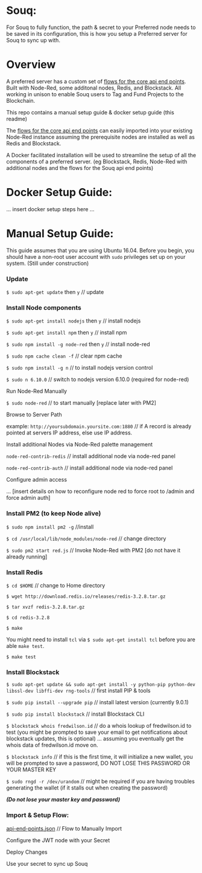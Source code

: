 # Souq:

For Souq to fully function, the path & secret to your Preferred node needs to be saved in its configuration, this is how you setup a Preferred server for Souq to sync up with.

# Overview

A preferred server has a custom set of [flows for the core api end points](https://github.com/cryptocracy/flows/blob/master/node-red/flows.json). Built with Node-Red, some additonal nodes, Redis, and Blockstack. All working in unison to enable Souq users to Tag and Fund Projects to the Blockchain.

This repo contains a manual setup guide & docker setup guide (this readme)

The [flows for the core api end points](https://github.com/cryptocracy/flows/blob/master/node-red/flows.json) can easily imported into your existing Node-Red instance assuming the prerequisite nodes are installed as well as Redis and Blockstack.

A Docker facilitated installation will be used to streamline the setup of all the components of a preferred server. (eg Blockstack, Redis, Node-Red with additional nodes and the flows for the Souq api end points) 

# Docker Setup Guide:

... insert docker setup steps here ...


# Manual Setup Guide:

This guide assumes that you are using Ubuntu 16.04. Before you begin, you should have a non-root user account with `sudo` privileges set up on your system. (Still under construction)

### Update 

`$ sudo apt-get update` then `y`  // update 

### Install Node components

`$ sudo apt-get install nodejs` then `y`  // install nodejs

`$ sudo apt-get install npm` then `y`  // install npm

`$ sudo npm install -g node-red` then `y`  // install node-red

`$ sudo npm cache clean -f` // clear npm cache

`$ sudo npm install -g n` // to install nodejs version control

`$ sudo n 6.10.0` // switch to nodejs version 6.10.0 (required for node-red)

Run Node-Red Manually

`$ sudo node-red`  // to start manually [replace later with PM2] 

Browse to Server Path

example: `http://yoursubdomain.yoursite.com:1880` // if A record is already pointed at servers IP address, else use IP address.

Install additional Nodes via Node-Red palette management

`node-red-contrib-redis`  // install additional node via node-red panel

`node-red-contrib-auth`   // install additional node via node-red panel

Configure admin access

... [insert details on how to reconfigure node red to force root to /admin and force admin auth]

### Install PM2 (to keep Node alive)

`$ sudo npm install pm2 -g`  //install 

`$ cd /usr/local/lib/node_modules/node-red`  // change directory

`$ sudo pm2 start red.js`  // Invoke Node-Red with PM2 [do not have it already running]

### Install Redis

`$ cd $HOME` // change to Home directory

`$ wget http://download.redis.io/releases/redis-3.2.8.tar.gz`

`$ tar xvzf redis-3.2.8.tar.gz`

`$ cd redis-3.2.8`

`$ make`

You might need to install `tcl` via `$ sudo apt-get install tcl` before you are able `make test`.

`$ make test`

### Install Blockstack

`$ sudo apt-get update && sudo apt-get install -y python-pip python-dev libssl-dev libffi-dev rng-tools` // first install PIP & tools

`$ sudo pip install --upgrade pip`  // install latest version (currently 9.0.1)

`$ sudo pip install blockstack` // install Blockstack CLI

`$ blockstack whois fredwilson.id` // do a whois lookup of fredwilson.id to test (you might be prompted to save your email to get notifications about blockstack updates, this is optional) ... assuming you eventually get the whois data of fredwilson.id move on.

`$ blockstack info`  // if this is the first time, it will initialize a new wallet, you will be prompted to save a password, DO NOT LOSE THIS PASSWORD OR YOUR MASTER KEY

`$ sudo rngd -r /dev/urandom` // might be required if you are having troubles generating the wallet (if it stalls out when creating the password)

***(Do not lose your master key and password)***

### Import & Setup Flow:

[api-end-points.json](https://github.com/cryptocracy/flows/blob/master/node-red/flows.json) // Flow to Manually Import

Configure the JWT node with your Secret

Deploy Changes

Use your secret to sync up Souq
